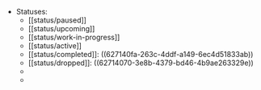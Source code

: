 - Statuses:
	- [[status/paused]]
	- [[status/upcoming]]
	- [[status/work-in-progress]]
	- [[status/active]]
	- [[status/completed]]: ((627140fa-263c-4ddf-a149-6ec4d51833ab))
	- [[status/dropped]]: ((62714070-3e8b-4379-bd46-4b9ae263329e))
	-
	-